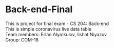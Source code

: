 # Back-end-Final
This is project for final exam - CS 204: Back-end<br>
This is simple coronavirus live data table<br>
Team members: Erlan Alymkulov, Ilshat Niyazov<br>
Group: COM-18
